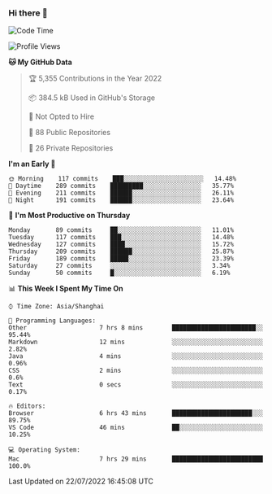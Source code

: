 ### Hi there 👋

<!--
**qbosen/qbosen** is a ✨ _special_ ✨ repository because its `README.md` (this file) appears on your GitHub profile.

Here are some ideas to get you started:

- 🔭 I’m currently working on ...
- 🌱 I’m currently learning ...
- 👯 I’m looking to collaborate on ...
- 🤔 I’m looking for help with ...
- 💬 Ask me about ...
- 📫 How to reach me: ...
- 😄 Pronouns: ...
- ⚡ Fun fact: ...
-->

<!--START_SECTION:waka-->
![Code Time](http://img.shields.io/badge/Code%20Time-0%20secs-blue)

![Profile Views](http://img.shields.io/badge/Profile%20Views-0-blue)

**🐱 My GitHub Data** 

> 🏆 5,355 Contributions in the Year 2022
 > 
> 📦 384.5 kB Used in GitHub's Storage 
 > 
> 🚫 Not Opted to Hire
 > 
> 📜 88 Public Repositories 
 > 
> 🔑 26 Private Repositories  
 > 
**I'm an Early 🐤** 

```text
🌞 Morning    117 commits    ███░░░░░░░░░░░░░░░░░░░░░░   14.48% 
🌆 Daytime    289 commits    █████████░░░░░░░░░░░░░░░░   35.77% 
🌃 Evening    211 commits    ██████░░░░░░░░░░░░░░░░░░░   26.11% 
🌙 Night      191 commits    ██████░░░░░░░░░░░░░░░░░░░   23.64%

```
📅 **I'm Most Productive on Thursday** 

```text
Monday       89 commits     ██░░░░░░░░░░░░░░░░░░░░░░░   11.01% 
Tuesday      117 commits    ███░░░░░░░░░░░░░░░░░░░░░░   14.48% 
Wednesday    127 commits    ████░░░░░░░░░░░░░░░░░░░░░   15.72% 
Thursday     209 commits    ██████░░░░░░░░░░░░░░░░░░░   25.87% 
Friday       189 commits    █████░░░░░░░░░░░░░░░░░░░░   23.39% 
Saturday     27 commits     ░░░░░░░░░░░░░░░░░░░░░░░░░   3.34% 
Sunday       50 commits     █░░░░░░░░░░░░░░░░░░░░░░░░   6.19%

```


📊 **This Week I Spent My Time On** 

```text
⌚︎ Time Zone: Asia/Shanghai

💬 Programming Languages: 
Other                    7 hrs 8 mins        ███████████████████████░░   95.44% 
Markdown                 12 mins             ░░░░░░░░░░░░░░░░░░░░░░░░░   2.82% 
Java                     4 mins              ░░░░░░░░░░░░░░░░░░░░░░░░░   0.96% 
CSS                      2 mins              ░░░░░░░░░░░░░░░░░░░░░░░░░   0.6% 
Text                     0 secs              ░░░░░░░░░░░░░░░░░░░░░░░░░   0.17%

🔥 Editors: 
Browser                  6 hrs 43 mins       ██████████████████████░░░   89.75% 
VS Code                  46 mins             ██░░░░░░░░░░░░░░░░░░░░░░░   10.25%

💻 Operating System: 
Mac                      7 hrs 29 mins       █████████████████████████   100.0%

```


 Last Updated on 22/07/2022 16:45:08 UTC
<!--END_SECTION:waka-->
